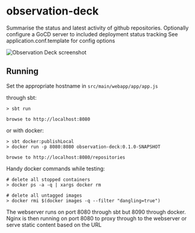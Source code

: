 # observation-deck

Summarise the status and latest activity of github repositories.
Optionally configure a GoCD server to included deployment status tracking
See application.conf.template for config options

![Observation Deck screenshot](https://github.com/insano10/observation-deck/blob/master/dash_pic.png)

## Running

Set the appropriate hostname in `src/main/webapp/app/app.js`

through sbt:

    > sbt run
    
    browse to http://localhost:8080

or with docker:

    > sbt docker:publishLocal
    > docker run -p 8080:8080 observation-deck:0.1.0-SNAPSHOT
    
    browse to http://localhost:8080/repositories

Handy docker commands while testing:

    # delete all stopped containers
    > docker ps -a -q | xargs docker rm

    # delete all untagged images
    > docker rmi $(docker images -q --filter "dangling=true")
    

The webserver runs on port 8080 through sbt but 8090 through docker.
Nginx is then running on port 8080 to proxy through to the webserver or serve static content based on the URL
